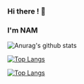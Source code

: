 ### Hi there ! 👋
### I'm NAM 


![Anurag's github stats](https://github-readme-stats.vercel.app/api?username=trinhnam12345z&show_icons=true&theme=default)


[![Top Langs](https://github-readme-stats.vercel.app/api/top-langs/?username=trinhnam12345z&langs_count=8)](https://github.com/anuraghazra/github-readme-stats)

[![Top Langs](https://github-readme-stats.vercel.app/api/top-langs/?username=trinhnam12345z&layout=compact)](https://github.com/anuraghazra/github-readme-stats)

